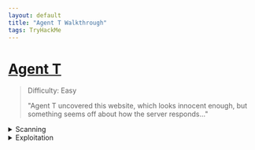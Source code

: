 ```yaml
---
layout: default
title: "Agent T Walkthrough"
tags: TryHackMe
---
```


# [Agent T](https://tryhackme.com/room/agentt)

> Difficulty: Easy
>
>"Agent T uncovered this website, which looks innocent enough, but something seems off about how the server responds..."


<details>
  <summary>Scanning</summary>
  
# Scanning
We have one flag with a hint that asks us to take a look at the HTTP headers.
We can view the headers by using Curl. Curl is a neat tool that lets us easily communicate with a server from our terminal.
We can upload/download things. In this case we can use the -I option to view the headers of our request.

```
Curl -I http://targetmachineIP
```
+ `-I`: Outputs the headers of our request

![HEADER](https://user-images.githubusercontent.com/105746327/194944244-c78971e7-9238-4361-8842-c0e63fa0b775.jpg)

Most of the information in the headers seems normal except for X-Powered-By.
This looks like something we can dig into further and possibly exploit!

</details>

<details>
  <summary>Exploitation</summary>
  
  
# Exploitation

Heading over to exploit-db.com we can search for ```PHP 8.1.0-dev```.

![EXPLOITDB](https://user-images.githubusercontent.com/105746327/194945329-eef1d32c-7111-4974-a9e5-714ff4af80fb.jpg)

We can see here that a remote code execution exploit exists for this version of PHP.
Lets download it and take a look at the python code! Look for the download arrow at the center of the page.

![EXPLOITCODE](https://user-images.githubusercontent.com/105746327/194945891-361a1fd5-5925-45f1-826a-d48cfafd76cd.jpg)

After looking at the code, we can see here that if we run the script we will be prompted for a URL.
In our case the URL we are exploiting is ```http://targetmachineIP/```.

![EXPLOITED](https://user-images.githubusercontent.com/105746327/194946101-d95c9236-af5b-4594-8b8c-a72e969778ea.jpg)

And we're in!
We can do a little bit of searching around. A basic ```ls /``` shows us whats in the base directory.
We can see a flag.txt. Run ```cat /flag.txt``` to view the flag!
+ `ls /`: Tells us what files exist at the base directory /.
+ `cat /flag.txt`: Outputs the contents of the flag.txt file.

![FLAG](https://user-images.githubusercontent.com/105746327/194949081-ede78965-89cc-443a-a8c9-862f21e10d35.jpg)

</details>
